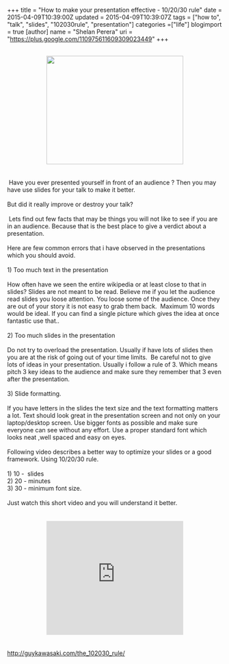 +++
title = "How to make your presentation effective - 10/20/30 rule"
date = 2015-04-09T10:39:00Z
updated = 2015-04-09T10:39:07Z
tags = ["how to", "talk", "slides", "102030rule", "presentation"]
categories =["life"]
blogimport = true 
[author]
	name = "Shelan Perera"
	uri = "https://plus.google.com/110975611609309023449"
+++

<div dir="ltr" style="text-align: left;" trbidi="on"><div><br /></div><div class="separator" style="clear: both; text-align: center;"><a href="http://2.bp.blogspot.com/-BP1g4yphprk/UTbfSgYJScI/AAAAAAAAA7U/4vHDHfzsyEs/s1600/102030--.jpg" imageanchor="1" style="margin-left: 1em; margin-right: 1em;"><img border="0" src="http://2.bp.blogspot.com/-BP1g4yphprk/UTbfSgYJScI/AAAAAAAAA7U/4vHDHfzsyEs/s1600/102030--.jpg" height="253" width="320" /></a></div><div><br /></div><div><br /></div><div>&nbsp;Have you ever presented yourself in front of an audience ? Then you may have use slides for your talk to make it better.</div><div><br /></div><div>But did it really improve or destroy your talk?</div><div><br /></div><div>&nbsp;Lets find out few facts that may be things you will not like to see if you are in an audience. Because that is the best place to give a verdict about a presentation.</div><div><br /></div><div>Here are few common errors that i have observed in the presentations which you should avoid.&nbsp;</div><div><br /></div><div>1) Too much text in the presentation</div><div><br /></div><div>How often have we seen the entire wikipedia or at least close to that in slides? Slides are not meant to be read. Believe me if you let the audience read slides you loose attention. You loose some of the audience. Once they are out of your story it is not easy to grab them back. &nbsp;Maximum 10 words would be ideal. If you can find a single picture which gives the idea at once fantastic use that..</div><div><br /></div><div>2) Too much slides in the presentation</div><div><br /></div><div>Do not try to overload the presentation. Usually if have lots of slides then you are at the risk of going out of your time limits. &nbsp;Be careful not to give lots of ideas in your presentation. Usually i follow a rule of 3. Which means pitch 3 key ideas to the audience and make sure they remember that 3 even after the presentation.</div><div><br /></div><div>3) Slide formatting.</div><div><br /></div><div>If you have letters in the slides the text size and the text formatting matters a lot. Text should look great in the presentation screen and not only on your laptop/desktop screen. Use bigger fonts as possible and make sure everyone can see without any effort. Use a proper standard font which looks neat ,well spaced and easy on eyes.</div><div><br /></div><div>Following video describes a better way to optimize your slides or a good framework. Using 10/20/30 rule.</div><div><br /></div><div>1) 10 - &nbsp;slides</div><div>2) 20 - minutes</div><div>3) 30 - minimum font size.</div><div><br /></div><div>Just watch this short video and you will understand it better.</div><div class="separator" style="clear: both; text-align: center;"><br /></div><div class="separator" style="clear: both; text-align: center;"><br /><iframe width="320" height="266" class="YOUTUBE-iframe-video" data-thumbnail-src="https://i.ytimg.com/vi/liQLdRk0Ziw/0.jpg" src="http://www.youtube.com/embed/liQLdRk0Ziw?feature=player_embedded" frameborder="0" allowfullscreen></iframe></div><div><br /></div><div><br /></div><div><a href="http://guykawasaki.com/the_102030_rule/">http://guykawasaki.com/the_102030_rule/</a></div><div><br /></div><div><br /></div><div><br /></div><div><br /></div><div><br /></div></div>
